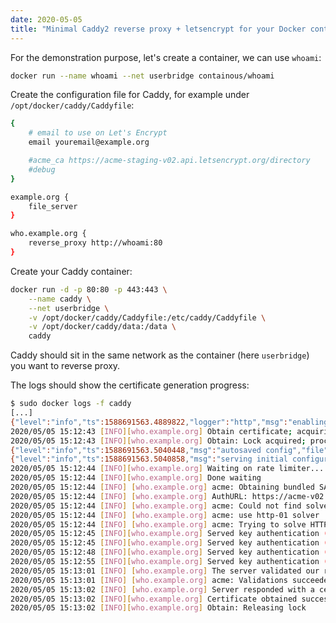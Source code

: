 ```yaml
---
date: 2020-05-05
title: "Minimal Caddy2 reverse proxy + letsencrypt for your Docker containers"
---
```


For the demonstration purpose, let's create a container, we can use `whoami`:

```bash
docker run --name whoami --net userbridge containous/whoami
```

Create the configuration file for Caddy, for example under `/opt/docker/caddy/Caddyfile`:

```bash
{
    # email to use on Let's Encrypt
    email youremail@example.org

    #acme_ca https://acme-staging-v02.api.letsencrypt.org/directory
    #debug
}

example.org {
	file_server
}

who.example.org {
    reverse_proxy http://whoami:80
}
```

Create your Caddy container:

```bash
docker run -d -p 80:80 -p 443:443 \
    --name caddy \
    --net userbridge \
    -v /opt/docker/caddy/Caddyfile:/etc/caddy/Caddyfile \
    -v /opt/docker/caddy/data:/data \
    caddy
```

Caddy should sit in the same network as the container (here `userbridge`) you want to reverse proxy.

The logs should show the certificate generation progress:

```bash
$ sudo docker logs -f caddy
[...]
{"level":"info","ts":1588691563.4889822,"logger":"http","msg":"enabling automatic TLS certificate management","domains":["who.example.org","example.org"]}
2020/05/05 15:12:43 [INFO][who.example.org] Obtain certificate; acquiring lock...
2020/05/05 15:12:43 [INFO][who.example.org] Obtain: Lock acquired; proceeding...
{"level":"info","ts":1588691563.5040448,"msg":"autosaved config","file":"/config/caddy/autosave.json"}
{"level":"info","ts":1588691563.5040858,"msg":"serving initial configuration"}
2020/05/05 15:12:44 [INFO][who.example.org] Waiting on rate limiter...
2020/05/05 15:12:44 [INFO][who.example.org] Done waiting
2020/05/05 15:12:44 [INFO] [who.example.org] acme: Obtaining bundled SAN certificate given a CSR
2020/05/05 15:12:44 [INFO] [who.example.org] AuthURL: https://acme-v02.api.letsencrypt.org/acme/authz-v3/XXXXXXXXX
2020/05/05 15:12:44 [INFO] [who.example.org] acme: Could not find solver for: tls-alpn-01
2020/05/05 15:12:44 [INFO] [who.example.org] acme: use http-01 solver
2020/05/05 15:12:44 [INFO] [who.example.org] acme: Trying to solve HTTP-01
2020/05/05 15:12:45 [INFO][who.example.org] Served key authentication (HTTP challenge)
2020/05/05 15:12:45 [INFO][who.example.org] Served key authentication (HTTP challenge)
2020/05/05 15:12:48 [INFO][who.example.org] Served key authentication (HTTP challenge)
2020/05/05 15:12:55 [INFO][who.example.org] Served key authentication (HTTP challenge)
2020/05/05 15:13:01 [INFO] [who.example.org] The server validated our request
2020/05/05 15:13:01 [INFO] [who.example.org] acme: Validations succeeded; requesting certificates
2020/05/05 15:13:02 [INFO] [who.example.org] Server responded with a certificate.
2020/05/05 15:13:02 [INFO][who.example.org] Certificate obtained successfully
2020/05/05 15:13:02 [INFO][who.example.org] Obtain: Releasing lock
```


